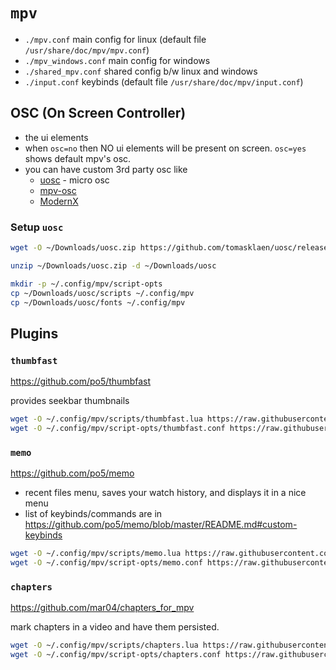 # `mpv`
- `./mpv.conf` main config for linux (default file `/usr/share/doc/mpv/mpv.conf`)
- `./mpv_windows.conf` main config for windows
- `./shared_mpv.conf` shared config b/w linux and windows
- `./input.conf` keybinds (default file `/usr/share/doc/mpv/input.conf`)

## OSC (On Screen Controller)
- the ui elements
- when `osc=no` then NO ui elements will be present on screen. `osc=yes` shows default mpv's osc.
- you can have custom 3rd party osc like
  - [uosc](https://github.com/tomasklaen/uosc) - micro osc
  - [mpv-osc](https://github.com/maoiscat/mpv-osc-modern)
  - [ModernX](https://github.com/zydezu/ModernX)

### Setup `uosc`
```bash
wget -O ~/Downloads/uosc.zip https://github.com/tomasklaen/uosc/releases/latest/download/uosc.zip

unzip ~/Downloads/uosc.zip -d ~/Downloads/uosc

mkdir -p ~/.config/mpv/script-opts
cp ~/Downloads/uosc/scripts ~/.config/mpv
cp ~/Downloads/uosc/fonts ~/.config/mpv
```

## Plugins
### `thumbfast`
<https://github.com/po5/thumbfast>

provides seekbar thumbnails

```bash
wget -O ~/.config/mpv/scripts/thumbfast.lua https://raw.githubusercontent.com/po5/thumbfast/refs/heads/master/thumbfast.lua
wget -O ~/.config/mpv/script-opts/thumbfast.conf https://raw.githubusercontent.com/po5/thumbfast/refs/heads/master/thumbfast.conf
```

### `memo`

<https://github.com/po5/memo>

- recent files menu, saves your watch history, and displays it in a nice menu
- list of keybinds/commands are in <https://github.com/po5/memo/blob/master/README.md#custom-keybinds>


```bash
wget -O ~/.config/mpv/scripts/memo.lua https://raw.githubusercontent.com/po5/memo/refs/heads/master/memo.lua
wget -O ~/.config/mpv/script-opts/memo.conf https://raw.githubusercontent.com/po5/memo/refs/heads/master/memo.conf
```

### `chapters`
<https://github.com/mar04/chapters_for_mpv>

mark chapters in a video and have them persisted.

```bash
wget -O ~/.config/mpv/scripts/chapters.lua https://raw.githubusercontent.com/mar04/chapters_for_mpv/refs/heads/main/chapters.lua
wget -O ~/.config/mpv/script-opts/chapters.conf https://raw.githubusercontent.com/mar04/chapters_for_mpv/refs/heads/main/chapters.conf
```
